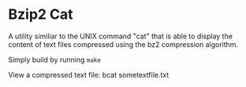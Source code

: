 Bzip2 Cat
=========

A utility similiar to the UNIX command "cat" that is able to display the content of text files compressed using the bz2 compression algorithm.

Simply build by running `make`

View a compressed text file:
	bcat sometextfile.txt
